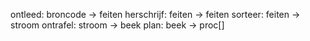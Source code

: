 ontleed: broncode -> feiten
herschrijf: feiten -> feiten
sorteer: feiten -> stroom
ontrafel: stroom -> beek
plan: beek -> proc[]

